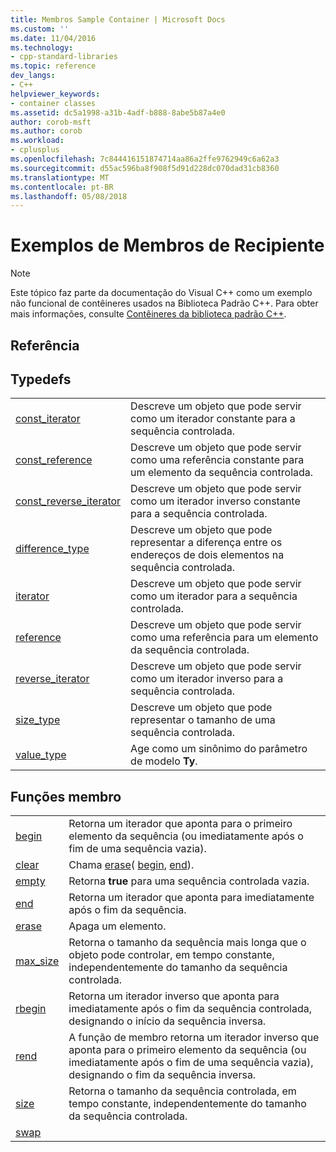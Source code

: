 ```yaml
---
title: Membros Sample Container | Microsoft Docs
ms.custom: ''
ms.date: 11/04/2016
ms.technology:
- cpp-standard-libraries
ms.topic: reference
dev_langs:
- C++
helpviewer_keywords:
- container classes
ms.assetid: dc5a1998-a31b-4adf-b888-8abe5b87a4e0
author: corob-msft
ms.author: corob
ms.workload:
- cplusplus
ms.openlocfilehash: 7c844416151874714aa86a2ffe9762949c6a62a3
ms.sourcegitcommit: d55ac596ba8f908f5d91d228dc070dad31cb8360
ms.translationtype: MT
ms.contentlocale: pt-BR
ms.lasthandoff: 05/08/2018
---
```

# <a name="sample-container-members"></a>Exemplos de Membros de Recipiente

> [!NOTE]
> Este tópico faz parte da documentação do Visual C++ como um exemplo não funcional de contêineres usados na Biblioteca Padrão C++. Para obter mais informações, consulte [Contêineres da biblioteca padrão C++](../standard-library/stl-containers.md).

## <a name="reference"></a>Referência

## <a name="typedefs"></a>Typedefs

|||
|-|-|
|[const_iterator](../standard-library/container-class-const-iterator.md)|Descreve um objeto que pode servir como um iterador constante para a sequência controlada.|
|[const_reference](../standard-library/container-class-const-reference.md)|Descreve um objeto que pode servir como uma referência constante para um elemento da sequência controlada.|
|[const_reverse_iterator](../standard-library/container-class-const-reverse-iterator.md)|Descreve um objeto que pode servir como um iterador inverso constante para a sequência controlada.|
|[difference_type](../standard-library/container-class-difference-type.md)|Descreve um objeto que pode representar a diferença entre os endereços de dois elementos na sequência controlada.|
|[iterator](../standard-library/container-class-iterator.md)|Descreve um objeto que pode servir como um iterador para a sequência controlada.|
|[reference](../standard-library/container-class-reference.md)|Descreve um objeto que pode servir como uma referência para um elemento da sequência controlada.|
|[reverse_iterator](../standard-library/container-class-reverse-iterator.md)|Descreve um objeto que pode servir como um iterador inverso para a sequência controlada.|
|[size_type](../standard-library/container-class-size-type.md)|Descreve um objeto que pode representar o tamanho de uma sequência controlada.|
|[value_type](../standard-library/container-class-value-type.md)|Age como um sinônimo do parâmetro de modelo **Ty**.|

## <a name="member-functions"></a>Funções membro

|||
|-|-|
|[begin](../standard-library/container-class-begin.md)|Retorna um iterador que aponta para o primeiro elemento da sequência (ou imediatamente após o fim de uma sequência vazia).|
|[clear](../standard-library/container-class-clear.md)|Chama [erase](../standard-library/container-class-erase.md)( [begin](../standard-library/container-class-begin.md), [end](../standard-library/container-class-end.md)).|
|[empty](../standard-library/container-class-empty.md)|Retorna **true** para uma sequência controlada vazia.|
|[end](../standard-library/container-class-end.md)|Retorna um iterador que aponta para imediatamente após o fim da sequência.|
|[erase](../standard-library/container-class-erase.md)|Apaga um elemento.|
|[max_size](../standard-library/container-class-max-size.md)|Retorna o tamanho da sequência mais longa que o objeto pode controlar, em tempo constante, independentemente do tamanho da sequência controlada.|
|[rbegin](../standard-library/container-class-rbegin.md)|Retorna um iterador inverso que aponta para imediatamente após o fim da sequência controlada, designando o início da sequência inversa.|
|[rend](../standard-library/container-class-rend.md)|A função de membro retorna um iterador inverso que aponta para o primeiro elemento da sequência (ou imediatamente após o fim de uma sequência vazia), designando o fim da sequência inversa.|
|[size](../standard-library/container-class-size.md)|Retorna o tamanho da sequência controlada, em tempo constante, independentemente do tamanho da sequência controlada.|
|[swap](../standard-library/container-class-swap.md)
